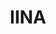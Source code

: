 ---
git: https://github.com/iina/iina
logohandle: iinaio
sort: iina
title: IINA
website: https://iina.io/
---
